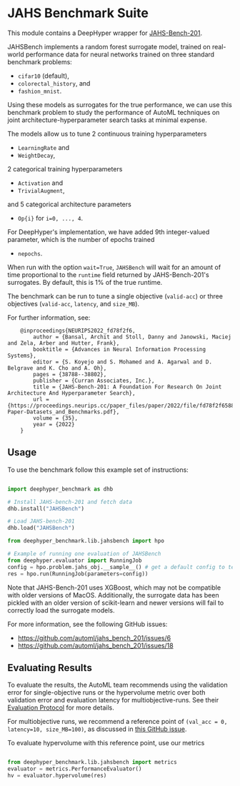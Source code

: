 # JAHS Benchmark Suite

This module contains a DeepHyper wrapper for
 [JAHS-Bench-201](https://github.com/automl/jahs_bench_201).

JAHSBench implements a random forest surrogate model, trained on real-world
performance data for neural networks trained on three standard benchmark
problems:
 - ``cifar10`` (default),
 - ``colorectal_history``, and
 - ``fashion_mnist``.

Using these models as surrogates for the true performance, we can use this
benchmark problem to study the performance of AutoML techniques on joint
architecture-hyperparameter search tasks at minimal expense.

The models allow us to tune 2 continuous training hyperparameters
 - ``LearningRate`` and
 - ``WeightDecay``,

2 categorical training hyperparameters
 - ``Activation`` and
 - ``TrivialAugment``,

and 5 categorical architecture parameters
 - ``Op{i}`` for ``i=0, ..., 4``.

For DeepHyper's implementation, we have added 9th integer-valued parameter,
which is the number of epochs trained
 - ``nepochs``.

When run with the option ``wait=True``, ``JAHSBench`` will wait for an
amount of time proportional to the ``runtime`` field returned by
JAHS-Bench-201's surrogates. By default, this is 1% of the true runtime.

The benchmark can be run to tune a single objective (``valid-acc``) or
three objectives (``valid-acc``, ``latency``, and ``size_MB``).

For further information, see:

```
    @inproceedings{NEURIPS2022_fd78f2f6,
        author = {Bansal, Archit and Stoll, Danny and Janowski, Maciej and Zela, Arber and Hutter, Frank},
        booktitle = {Advances in Neural Information Processing Systems},
        editor = {S. Koyejo and S. Mohamed and A. Agarwal and D. Belgrave and K. Cho and A. Oh},
        pages = {38788--38802},
        publisher = {Curran Associates, Inc.},
        title = {JAHS-Bench-201: A Foundation For Research On Joint Architecture And Hyperparameter Search},
        url = {https://proceedings.neurips.cc/paper_files/paper/2022/file/fd78f2f65881c1c7ce47e26b040cf48f-Paper-Datasets_and_Benchmarks.pdf},
        volume = {35},
        year = {2022}
    }
```

## Usage

To use the benchmark follow this example set of instructions:

```python

import deephyper_benchmark as dhb

# Install JAHS-bench-201 and fetch data
dhb.install("JAHSBench")

# Load JAHS-bench-201
dhb.load("JAHSBench")

from deephyper_benchmark.lib.jahsbench import hpo

# Example of running one evaluation of JAHSBench
from deephyper.evaluator import RunningJob
config = hpo.problem.jahs_obj.__sample__() # get a default config to test
res = hpo.run(RunningJob(parameters=config))

```

Note that JAHS-Bench-201 uses XGBoost, which may not be compatible with older
versions of MacOS.
Additionally, the surrogate data has been pickled with an older version
of scikit-learn and newer versions will fail to correctly load the surrogate
models.

For more information, see the following GitHub issues:
 - https://github.com/automl/jahs_bench_201/issues/6
 - https://github.com/automl/jahs_bench_201/issues/18

## Evaluating Results

To evaluate the results, the AutoML team recommends using the validation
error for single-objective runs or the hypervolume metric over both
validation error and evaluation latency for multiobjective-runs.
See their
[Evaluation Protocol](https://automl.github.io/jahs_bench_201/evaluation_protocol)
for more details.

For multiobjective runs, we recommend a reference point of 
``(val_acc = 0, latency=10, size_MB=100)``, as discussed in 
[this GitHub issue](https://github.com/automl/jahs_bench_201/issues/19).

To evaluate hypervolume with this reference point, use our metrics

```python

from deephyper_benchmark.lib.jahsbench import metrics
evaluator = metrics.PerformanceEvaluator()
hv = evaluator.hypervolume(res)

```
